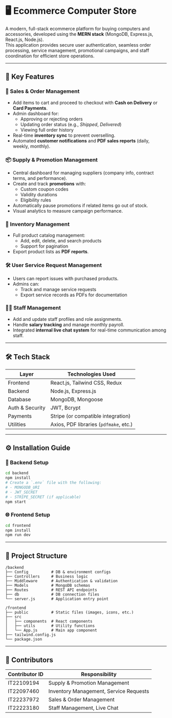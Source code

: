 # 🖥️ Ecommerce Computer Store

A modern, full-stack ecommerce platform for buying computers and accessories, developed using the **MERN stack** (MongoDB, Express.js, React.js, Node.js).  
This application provides secure user authentication, seamless order processing, service management, promotional campaigns, and staff coordination for efficient store operations.

---

## 🚀 Key Features

### 🛒 Sales & Order Management
- Add items to cart and proceed to checkout with **Cash on Delivery** or **Card Payments**.
- Admin dashboard for:
  - Approving or rejecting orders
  - Updating order status (e.g., *Shipped*, *Delivered*)
  - Viewing full order history
- Real-time **inventory sync** to prevent overselling.
- Automated **customer notifications** and **PDF sales reports** (daily, weekly, monthly).

### 📦 Supply & Promotion Management
- Central dashboard for managing suppliers (company info, contract terms, and performance).
- Create and track **promotions** with:
  - Custom coupon codes
  - Validity durations
  - Eligibility rules
- Automatically pause promotions if related items go out of stock.
- Visual analytics to measure campaign performance.

### 🧾 Inventory Management
- Full product catalog management:
  - Add, edit, delete, and search products
  - Support for pagination
- Export product lists as **PDF reports**.

### 🛠️ User Service Request Management
- Users can report issues with purchased products.
- Admins can:
  - Track and manage service requests
  - Export service records as PDFs for documentation

### 👨‍💼 Staff Management
- Add and update staff profiles and role assignments.
- Handle **salary tracking** and manage monthly payroll.
- Integrated **internal live chat system** for real-time communication among staff.

---

## 🛠️ Tech Stack

| Layer         | Technologies Used                                           |
|---------------|-------------------------------------------------------------|
| Frontend      | React.js, Tailwind CSS, Redux                               |
| Backend       | Node.js, Express.js                                         |
| Database      | MongoDB, Mongoose                                           |
| Auth & Security | JWT, Bcrypt                                                |
| Payments      | Stripe (or compatible integration)                          |
| Utilities     | Axios, PDF libraries (`pdfmake`, etc.)                      |

---

## ⚙️ Installation Guide

### 📁 Backend Setup
```bash
cd backend
npm install
# Create a `.env` file with the following:
# - MONGODB_URI
# - JWT_SECRET
# - STRIPE_SECRET (if applicable)
npm start
```

### 🌐 Frontend Setup
```bash
cd frontend
npm install
npm run dev
```

---

## 📁 Project Structure

```plaintext
/backend
├── Config          # DB & environment configs
├── Controllers     # Business logic
├── Middleware      # Authentication & validation
├── Models          # MongoDB schemas
├── Routes          # REST API endpoints
├── db              # DB connection files
└── server.js       # Application entry point

/frontend
├── public          # Static files (images, icons, etc.)
├── src
│   ├── components  # React components
│   ├── utils       # Utility functions
│   └── App.js      # Main app component
├── tailwind.config.js
└── package.json
```

---

## 👥 Contributors

| Contributor ID | Responsibility                         |
|----------------|------------------------------------------|
| IT22109194     | Supply & Promotion Management            |
| IT22097460     | Inventory Management, Service Requests   |
| IT22237972     | Sales & Order Management                 |
| IT22223180     | Staff Management, Live Chat              |
